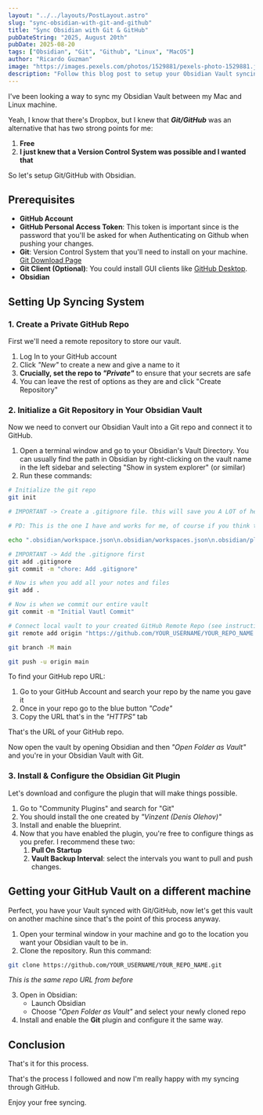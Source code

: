 ```yaml
---
layout: "../../layouts/PostLayout.astro"
slug: "sync-obsidian-with-git-and-github"
title: "Sync Obsidian with Git & GitHub"
pubDateString: "2025, August 20th"
pubDate: 2025-08-20
tags: ["Obsidian", "Git", "Github", "Linux", "MacOS"]
author: "Ricardo Guzman"
image: "https://images.pexels.com/photos/1529881/pexels-photo-1529881.jpeg"
description: "Follow this blog post to setup your Obsidian Vault syncing with Git & GitHub."
---
```


I've been looking a way to sync my Obsidian Vault between my Mac and Linux machine.

Yeah, I know that there's Dropbox, but I knew that **_Git/GitHub_** was an alternative that has two strong points for me:

1. **Free**
2. **I just knew that a Version Control System was possible and I wanted that**

So let's setup Git/GitHub with Obsidian.

## Prerequisites

- **GitHub Account**
- **GitHub Personal Access Token**: This token is important since is the password that you'll be asked for when Authenticating on Github when pushing your changes.
- **Git**: Version Control System that you'll need to install on your machine. [Git Download Page](https://git-scm.com/downloads)
- **Git Client (Optional)**: You could install GUI clients like [GitHub Desktop](https://github.com/apps/desktop).
- **Obsidian**

## Setting Up Syncing System

### 1. Create a Private GitHub Repo

First we'll need a remote repository to store our vault.

1. Log In to your GitHub account
2. Click _"New"_ to create a new and give a name to it
3. **Crucially, set the repo to _"Private"_** to ensure that your secrets are safe
4. You can leave the rest of options as they are and click "Create Repository"

### 2. Initialize a Git Repository in Your Obsidian Vault

Now we need to convert our Obsidian Vault into a Git repo and connect it to GitHub.

1. Open a terminal window and go to your Obsidian's Vault Directory. You can usually find the path in Obsidian by right-clicking on the vault name in the left sidebar and selecting "Show in system explorer" (or similar)
2. Run these commands:

```bash
# Initialize the git repo
git init

# IMPORTANT -> Create a .gitignore file. this will save you A LOT of headaches trust me.

# PD: This is the one I have and works for me, of course if you think that other files should be ignore you're to ignore them

echo ".obsidian/workspace.json\n.obsidian/workspaces.json\n.obsidian/plugins/obsidian-git/data.json\n.trash/" > .gitignore

# IMPORTANT -> Add the .gitignore first
git add .gitignore
git commit -m "chore: Add .gitignore"

# Now is when you add all your notes and files
git add .

# Now is when we commit our entire vault
git commit -m "Initial Vautl Commit"

# Connect local vault to your created GitHub Remote Repo (see instructions below to find your github repo url)
git remote add origin "https://github.com/YOUR_USERNAME/YOUR_REPO_NAME.git"

git branch -M main

git push -u origin main
```

To find your GitHub repo URL:

1. Go to your GitHub Account and search your repo by the name you gave it
2. Once in your repo go to the blue button _"Code"_
3. Copy the URL that's in the _"HTTPS"_ tab

That's the URL of your GitHub repo.

Now open the vault by opening Obsidian and then _"Open Folder as Vault"_ and you're in your Obsidian Vault with Git.

### 3. Install & Configure the Obsidian Git Plugin

Let's download and configure the plugin that will make things possible.

1. Go to "Community Plugins" and search for "Git"
2. You should install the one created by _"Vinzent (Denis Olehov)"_
3. Install and enable the blueprint.
4. Now that you have enabled the plugin, you're free to configure things as you prefer. I recommend these two:
   1. **Pull On Startup**
   2. **Vault Backup Interval**: select the intervals you want to pull and push changes.

## Getting your GitHub Vault on a different machine

Perfect, you have your Vault synced with Git/GitHub, now let's get this vault on another machine since that's the point of this process anyway.

1. Open your terminal window in your machine and go to the location you want your Obsidian vault to be in.
2. Clone the repository. Run this command:

```Bash
git clone https://github.com/YOUR_USERNAME/YOUR_REPO_NAME.git
```

_This is the same repo URL from before_

3. Open in Obsidian:
   - Launch Obsidian
   - Choose _"Open Folder as Vault"_ and select your newly cloned repo
4. Install and enable the **Git** plugin and configure it the same way.

## Conclusion

That's it for this process.

That's the process I followed and now I'm really happy with my syncing through GitHub.

Enjoy your free syncing.
